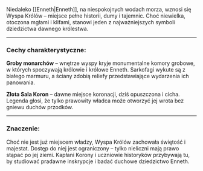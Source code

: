Niedaleko [[Enneth|Enneth]], na niespokojnych wodach morza, wznosi się Wyspa Królów – miejsce pełne historii, dumy i tajemnic. Choć niewielka, otoczona mgłami i klifami, stanowi jeden z najważniejszych symboli dziedzictwa dawnego królestwa.

- - -
### Cechy charakterystyczne:

**Groby monarchów** – wnętrze wyspy kryje monumentalne komory grobowe, w których spoczywają królowie i królowe Enneth. Sarkofagi wykute są z białego marmuru, a ściany zdobią reliefy przedstawiające wydarzenia ich panowania.

**Złota Sala Koron** – dawne miejsce koronacji, dziś opuszczona i cicha. Legenda głosi, że tylko prawowity władca może otworzyć jej wrota bez gniewu duchów przodków.

- - -
### Znaczenie:

Choć nie jest już miejscem władzy, Wyspa Królów zachowała świętość i majestat. Dostęp do niej jest ograniczony – tylko nieliczni mają prawo stąpać po jej ziemi. Kapłani Korony i uczniowie historyków przybywają tu, by studiować pradawne inskrypcje i badać duchowe dziedzictwo Enneth.